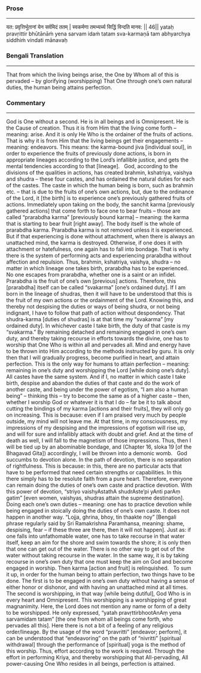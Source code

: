 ### Prose 
 --- 
यत: प्रवृत्तिर्भूतानां येन सर्वमिदं ततम् |
स्वकर्मणा तमभ्यर्च्य सिद्धिं विन्दति मानव: || 46||
yataḥ pravṛittir bhūtānāṁ yena sarvam idaṁ tatam
sva-karmaṇā tam abhyarchya siddhiṁ vindati mānavaḥ

### Bengali Translation 
 --- 
That from which the living beings arise, the One by Whom all of this is pervaded – by glorifying (worshipping) That One through one’s own natural duties, the human being attains perfection.  

### Commentary 
 --- 
God is One without a second. He is in all beings and is Omnipresent. He is the Cause of creation. Thus it is from Him that the living come forth – meaning: arise. And it is only He Who is the ordainer of the fruits of actions. That is why it is from Him that the living beings get their engagements – meaning: endeavors. This means: the karma-bound jiva [individual soul], in order to experience the fruits of previously done actions, is born in appropriate lineages according to the Lord’s infallible justice, and gets the mental tendencies according to that [lineage].
 
God, according to the divisions of the qualities in actions, has created brahmin, kshatriya, vaishya and shudra – these four castes, and has ordained the natural duties for each of the castes. The caste in which the human being is born, such as brahmin etc. – that is due to the fruits of one’s own actions, but, due to the ordinance of the Lord, it [the birth] is to experience one’s previously gathered fruits of actions. Immediately upon taking on the body, the sanchit karma [previously gathered actions] that come forth to face one to bear fruits – those are called “prarabdha karma” [previously bound karma] – meaning: the karma that is starting to bear fruit [right away]. The body itself is the whole of prarabdha karma. Prarabdha karma is not removed unless it is experienced. But if that experiencing is done without attachment, when there is always an unattached mind, the karma is destroyed. Otherwise, if one does it with attachment or hatefulness, one again has to fall into bondage. That is why there is the system of performing acts and experiencing prarabdha without affection and repulsion. Thus, brahmin, kshatriya, vaishya, shudra – no matter in which lineage one takes birth, prarabdha has to be experienced. No one escapes from prarabdha, whether one is a saint or an infidel. Prarabdha is the fruit of one’s own [previous] actions. Therefore, this [prarabdha] itself can be called “svakarma” [one’s ordained duty]. If I am born in the lineage of shudras, then it will have to be understood that this is the fruit of my own actions or the ordainment of the Lord. Knowing this, and thereby not despising the duties or ways of being shudra, or not being indignant, I have to follow that path of action without despondency. That shudra-karma [duties of shudras] is at that time my “svakarma” [my ordained duty]. In whichever caste I take birth, the duty of that caste is my “svakarma.” By remaining detached and remaining engaged in one’s own duty, and thereby taking recourse in efforts towards the divine, one has to worship that One Who is within all and pervades all. Mind and energy have to be thrown into Him according to the methods instructed by guru. It is only then that I will gradually progress, become purified in heart, and attain perfection. This is the only way for humans to attain perfection – meaning: remaining in one’s duty and worshipping the Lord [while doing one’s duty]. All castes have the same system. And if I, no matter in which caste I take birth, despise and abandon the duties of that caste and do the work of another caste, and being under the power of egotism, “I am also a human being” – thinking this – try to become the same as of a higher caste – then, whether I worship God or whatever it is that I do – far be it to talk about cutting the bindings of my karma [actions and their fruits], they will only go on increasing. This is because: even if I am praised very much by people outside, my mind will not leave me. At that time, in my consciousness, my impressions of my despising and the impressions of egotism will rise up, and will for sure and infallibly attack with doubt and grief. And at the time of death as well, I will fall to the magnetism of those impressions. Thus, then I will be tied up by an abominable bondage, and (Chapter 16, sloka 19 [of the Bhagavad Gita]) accordingly, I will be thrown into a demonic womb.
 
God succumbs to devotion alone. In the path of devotion, there is no separation of rightfulness. This is because: in this, there are no particular acts that have to be performed that need certain strengths or capabilities. In this there simply has to be resolute faith from a pure heart. Therefore, everyone can remain doing the duties of one’s own caste and practice devotion. With this power of devotion, “striyo vaishyAstathA shudrAste’pi yAnti parAṃ gatim” [even women, vaishyas, shudras attain the supreme destination]. Doing each one’s own duties – meaning: one has to practice devotion while being engaged in stoically doing the duties of one’s own caste. It does not happen in another way. “Lojja, ghrina, bhoy, tin thaakte noy” [Bengali phrase regularly said by Sri Ramakrishna Paramhansa, meaning: shame, despising, fear – if these three are there, then it will not happen]. Just as: if one falls into unfathomable water, one has to take recourse in that water itself, keep an aim for the shore and swim towards the shore; it is only then that one can get out of the water. There is no other way to get out of the water without taking recourse in the water. In the same way, it is by taking recourse in one’s own duty that one must keep the aim on God and become engaged in worship. Then karma [action and fruit] is relinquished.
 
To sum it up, in order for the human being to attain perfection, two things have to be done. The first is to be engaged in one’s own duty without having a sense of either honor or dishonor, and with having an unattached mind at all times. The second is worshipping, in that way [while being dutiful], God Who is in every heart and Omnipresent. This worshipping is a worshipping of great magnanimity. Here, the Lord does not mention any name or form of a deity to be worshipped. He only expressed, “yatah pravṛttirbhootAnAṃ yena sarvamidam tatam” [the one from whom all beings come forth, who pervades all this]. Here there is not a bit of a feeling of any religious order/lineage. By the usage of the word “pravritti” [endeavor; perform], it can be understood that “endeavoring” on the path of “nivritti” [spiritual withdrawal] through the performance of [spiritual] yoga is the method of this worship. Thus, effort according to the work is required. Through the effort in performing Kriya, and thereby worshipping that All-pervading, All power-causing One Who resides in all beings, perfection is attained.